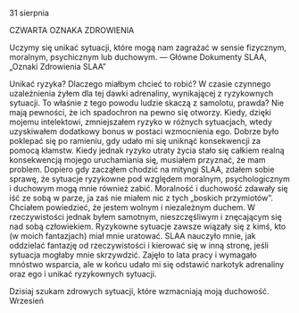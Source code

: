 31 sierpnia

CZWARTA OZNAKA ZDROWIENIA

 Uczymy się unikać sytuacji, które mogą nam zagrażać w sensie fizycznym, moralnym, psychicznym lub duchowym. — Główne Dokumenty SLAA, „Oznaki Zdrowienia SLAA” 

 Unikać ryzyka? Dlaczego miałbym chcieć to robić? W czasie czynnego uzależnienia żyłem dla tej dawki adrenaliny, wynikającej z ryzykownych sytuacji. To właśnie z tego powodu ludzie skaczą z samolotu, prawda? Nie mają pewności, że ich spadochron na pewno się otworzy. Kiedy, dzięki mojemu intelektowi, zmniejszałem ryzyko w różnych sytuacjach, wtedy uzyskiwałem dodatkowy bonus w postaci wzmocnienia ego. Dobrze było poklepać się po ramieniu, gdy udało mi się uniknąć konsekwencji za pomocą kłamstw. Kiedy jednak ryzyko utraty życia stało się całkiem realną konsekwencją mojego uruchamiania się, musiałem przyznać, że mam problem. Dopiero gdy zacząłem chodzić na mityngi SLAA, zdałem sobie sprawę, że sytuacje ryzykowne pod względem moralnym, psychologicznym i duchowym mogą mnie również zabić. Moralność i duchowość zdawały się iść ze sobą w parze, ja zaś nie miałem nic z tych „boskich przymiotów”. Chciałem powiedzieć, że jestem wolnym i niezależnym duchem. W rzeczywistości jednak byłem samotnym, nieszczęśliwym i znęcającym się nad sobą człowiekiem. Ryzykowne sytuacje zawsze wiązały się z kimś, kto (w moich fantazjach) miał mnie uratować. SLAA nauczyło mnie, jak oddzielać fantazję od rzeczywistości i kierować się w inną stronę, jeśli sytuacja mogłaby mnie skrzywdzić. Zajęło to lata pracy i wymagało mnóstwo wsparcia, ale w końcu udało mi się odstawić narkotyk adrenaliny oraz ego i unikać ryzykownych sytuacji.

 Dzisiaj szukam zdrowych sytuacji, które wzmacniają moją duchowość.
Wrzesień
